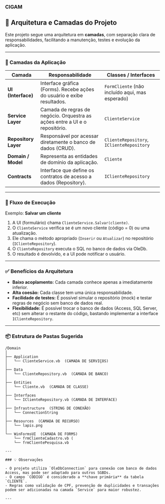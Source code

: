 ### CIGAM
## 🧠 Arquitetura e Camadas do Projeto

Este projeto segue uma arquitetura em **camadas**, com separação clara de responsabilidades, facilitando a manutenção, testes e evolução da aplicação.

---

### 📐 Camadas da Aplicação

| Camada              | Responsabilidade                                                                 | Classes / Interfaces                      |
|---------------------|-----------------------------------------------------------------------------------|--------------------------------------------|
| **UI (Interface)**   | Interface gráfica (Forms). Recebe ações do usuário e exibe resultados.           | `FormCliente` (não incluído aqui, mas esperado) |
| **Service Layer**    | Camada de regras de negócio. Orquestra as ações entre a UI e o repositório.      | `ClienteService`                           |
| **Repository Layer** | Responsável por acessar diretamente o banco de dados (CRUD).                     | `ClienteRepository`, `IClienteRepository`  |
| **Domain / Model**   | Representa as entidades de domínio da aplicação.                                 | `Cliente`                                   |
| **Contracts**        | Interface que define os contratos de acesso a dados (Repository).                | `IClienteRepository`                       |

---

### 🔁 Fluxo de Execução

Exemplo: **Salvar um cliente**

1. A UI (formulário) chama `ClienteService.Salvar(cliente)`.
2. O `ClienteService` verifica se é um novo cliente (código = 0) ou uma atualização.
3. Ele chama o método apropriado (`Inserir` ou `Atualizar`) no repositório (`IClienteRepository`).
4. O `ClienteRepository` executa o SQL no banco de dados via OleDb.
5. O resultado é devolvido, e a UI pode notificar o usuário.

---

### ✅ Benefícios da Arquitetura

- **Baixo acoplamento:** Cada camada conhece apenas a imediatamente inferior.
- **Alta coesão:** Cada classe tem uma única responsabilidade.
- **Facilidade de testes:** É possível simular o repositório (mock) e testar regras de negócio sem banco de dados real.
- **Flexibilidade:** É possível trocar o banco de dados (Access, SQL Server, etc) sem alterar o restante do código, bastando implementar a interface `IClienteRepository`.

---

### 📦 Estrutura de Pastas Sugerida

```text
/Domain
│
├── Application
│   └── ClienteService.vb  (CAMADA DE SERVIÇOS)
│
├── Data
│   └── ClienteRepository.vb  (CAMADA DE BANCO)
│
├── Entities
│   └── Cliente.vb  (CAMADA DE CLASSE)
│
├── Interfaces
│   └── IClienteRepository.vb (CAMADA DE INTERFACE)
│
├── Infrastructure  (STRING DE CONEXÃO)
│   └── ConnectionString 
│
├── Resources  (CAMADA DE RECURSO)
│   └── lapis.png  
│
└── WinFormsUI  (CAMADA DE FORMS)
    └── frmClienteCadastro.vb (
    └── frmClientePesquisa.vb

---

### 💡 Observações

- O projeto utiliza `OleDbConnection` para conexão com banco de dados Access, mas pode ser adaptado para outros SGBDs.
- O campo `CODIGO` é considerado a **chave primária** da tabela `CLIENTE`.
- Regras como validação de CPF, prevenção de duplicidades e transações podem ser adicionadas na camada `Service` para maior robustez.

---


